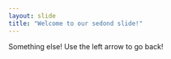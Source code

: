 ```yaml
---
layout: slide
title: "Welcome to our sedond slide!"
---
```

Something else!
Use the left arrow to go back!
